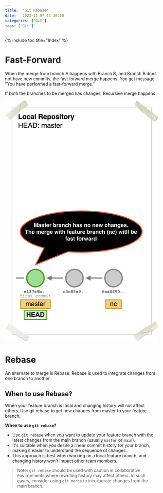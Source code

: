 ```yaml
---
title:  "Git Rebase"
date:   2023-11-07 11:30:00
categories: ['Git']
tags: ['Git']
---
```


{% include toc title="Index" %}

# Fast-Forward

When the merge from branch A happens with Branch B, and Branch B does not have new commits, the fast forward merge happens. 
You get message "You have performed a fast-forward merge."

If both the branches to be merged has changes, Recursive merge happens.

![rebase.png](..%2F..%2Fassets%2Fimages%2Fgit%2Frebase.png)

# Rebase
An alternate to merge is Rebase. Rebase is used to integrate changes from one branch to another

## When to use Rebase?
When your feature branch is local and changing history will not affect others. Use git rebase to get new changes from master to your feature branch.

**When to use `git rebase`?**

- Use `git rebase` when you want to update your feature branch with the latest changes from the main branch (usually `master` or `main`).
- It's suitable when you desire a linear commit history for your branch, making it easier to understand the sequence of changes.
- This approach is best when working on a local feature branch, and changing history won't impact other team members.

> Note: `git rebase` should be used with caution in collaborative environments where rewriting history may affect others. In such cases, consider using `git merge` to incorporate changes from the main branch.